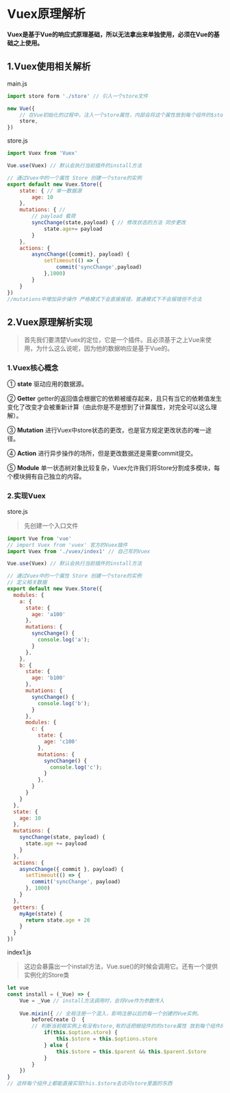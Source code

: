 # Vuex原理解析

**Vuex是基于Vue的响应式原理基础，所以无法拿出来单独使用，必须在Vue的基础之上使用。**



## 1.Vuex使用相关解析

main.js

```js
import store form './store' // 引入一个store文件

new Vue({
    // 在Vue初始化的过程中，注入一个store属性，内部会将这个属性放到每个组件的$store上
    store, 
})
```



store.js

```js
import Vuex from 'Vuex'

Vue.use(Vuex) // 默认会执行当前插件的install方法

// 通过Vuex中的一个属性 Store 创建一个store的实例
export default new Vuex.Store({
    state: { // 单一数据源
        age: 10
    },
    mutations: { // 
        // payload 载荷 
        syncChange(state,payload) { // 修改状态的方法 同步更改
            state.age+= payload
        }
    },
    actions: {
        asyncChange({commit}, payload) {
            setTimeout(() => {
                commit('syncChange',payload)
            },1000)
        }
    }
})
//mutations中增加异步操作 严格模式下会直接报错，普通模式下不会报错但不合法
```



## 2.Vuex原理解析实现

> 首先我们要清楚Vuex的定位，它是一个插件。且必须基于之上Vue来使用，为什么这么说呢，因为他的数据响应是基于Vue的。



### 1.Vuex核心概念

① **state** 	驱动应用的数据源。

② **Getter**	getter的返回值会根据它的依赖被缓存起来，且只有当它的依赖值发生变化了改变才会被重新计算（由此你是不是想到了计算属性，对完全可以这么理解）。

③ **Mutation**	进行Vuex中store状态的更改，也是官方规定更改状态的唯一途径。

④ **Action**	进行异步操作的场所，但是更改数据还是需要commit提交。

⑤ **Module** 	单一状态树对象比较复杂，Vuex允许我们将Store分割成多模块，每个模块拥有自己独立的内容。



### 2.实现Vuex

store.js

> 先创建一个入口文件

```js
import Vue from 'vue'
// import Vuex from 'vuex' 官方的Vuex插件
import Vuex from './vuex/index1' // 自己写的Vuex

Vue.use(Vuex) // 默认会执行当前插件的install方法

// 通过Vuex中的一个属性 Store 创建一个store的实例
// 定义相关数据
export default new Vuex.Store({
  modules: {
    a: {
      state: {
        age: 'a100'
      },
      mutations: {
        syncChange() {
          console.log('a');
        }
      },
    },
    b: {
      state: {
        age: 'b100'
      },
      mutations: {
        syncChange() {
          console.log('b');
        }
      },
      modules: {
        c: {
          state: {
            age: 'c100'
          },
          mutations: {
            syncChange() {
              console.log('c');
            }
          },
        }
      }
    }
  },
  state: {
    age: 10
  },
  mutations: {
    syncChange(state, payload) {
      state.age += payload
    }
  },
  actions: {
    asyncChange({ commit }, payload) {
      setTimeout(() => {
        commit('syncChange', payload)
      }, 1000)
    }
  },
  getters: {
    myAge(state) {
      return state.age + 20
    }
  }
})
```



index1.js

> 这边会暴露出一个install方法，Vue.sue()的时候会调用它。还有一个提供实例化的Store类

```js
let vue
const install = (_Vue) => {
    Vue = _Vue // install方法调用时，会将Vue作为参数传入
    
    Vue.mixin({ // 全局注册一个混入，影响注册以后的每一个创建的Vue实例。
        beforeCreate（） {
        // 判断当前根实例上有没有store,有的话把根组件的的store属性 放到每个组件的实例上
        	if(this.$option.store) { 
        		this.$store = this.$options.store
    		} else {
                this.$store = this.$parent && this.$parent.$store
            }
    	}
    })
}
// 这样每个组件上都能直接实现this.$store去访问store里面的东西
```








